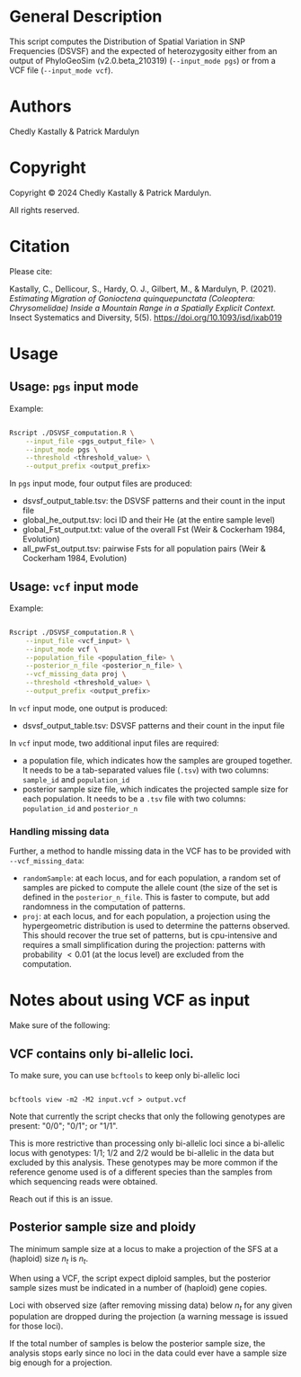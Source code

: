 # General Description

This script computes the Distribution of Spatial Variation in SNP Frequencies (DSVSF) and the expected of heterozygosity either from an output of PhyloGeoSim (v2.0.beta_210319) (`--input_mode pgs`) or from a VCF file (`--input_mode vcf`).

# Authors

Chedly Kastally & Patrick Mardulyn

# Copyright

Copyright © 2024 Chedly Kastally & Patrick Mardulyn.

All rights reserved.

# Citation

Please cite:

Kastally, C., Dellicour, S., Hardy, O. J., Gilbert, M., & Mardulyn, P. (2021). _Estimating Migration of Gonioctena quinquepunctata (Coleoptera: Chrysomelidae) Inside a Mountain Range in a Spatially Explicit Context._ Insect Systematics and Diversity, 5(5). https://doi.org/10.1093/isd/ixab019

# Usage

## Usage: `pgs` input mode

Example:

```.bash

Rscript ./DSVSF_computation.R \
    --input_file <pgs_output_file> \
    --input_mode pgs \
    --threshold <threshold_value> \
    --output_prefix <output_prefix>

```

In `pgs` input mode, four output files are produced:

- dsvsf_output_table.tsv: the DSVSF patterns and their count in the input file
- global_he_output.tsv:   loci ID and their He (at the entire sample level)
- global_Fst_output.txt:  value of the overall Fst (Weir & Cockerham 1984, Evolution)
- all_pwFst_output.tsv:   pairwise Fsts for all population pairs (Weir & Cockerham 1984, Evolution)

## Usage: `vcf` input mode

Example:

```.bash

Rscript ./DSVSF_computation.R \
    --input_file <vcf_input> \
    --input_mode vcf \
    --population_file <population_file> \
    --posterior_n_file <posterior_n_file> \
    --vcf_missing_data proj \
    --threshold <threshold_value> \
    --output_prefix <output_prefix>

```

In `vcf` input mode, one output is produced: 

- dsvsf_output_table.tsv: DSVSF patterns and their count in the input file

In `vcf` input mode, two additional input files are required:

- a population file, which indicates how the samples are grouped together. It needs to be a tab-separated values file (`.tsv`) with two columns: `sample_id` and `population_id`
- posterior sample size file, which indicates the projected sample size for each population. It needs to be a `.tsv` file with two columns: `population_id` and `posterior_n`

### Handling missing data

Further, a method to handle missing data in the VCF has to be provided with `--vcf_missing_data`:

- `randomSample`: at each locus, and for each population, a random set of samples are picked to compute the allele count (the size of the set is defined in the `posterior_n_file`. This is faster to compute, but add randomness in the computation of patterns.
- `proj`: at each locus, and for each population, a projection using the hypergeometric distribution is used to determine the patterns observed. This should recover the true set of patterns, but is cpu-intensive and requires a small simplification during the projection: patterns with probability $< 0.01$ (at the locus level) are excluded from the computation.

# Notes about using VCF as input

Make sure of the following:

## VCF contains only bi-allelic loci.

To make sure, you can use `bcftools` to keep only bi-allelic loci

```{.bash}

bcftools view -m2 -M2 input.vcf > output.vcf

```

Note that currently the script checks that only the following genotypes are present: "0/0"; "0/1"; or "1/1".

This is more restrictive than processing only bi-allelic loci since a bi-allelic locus with genotypes: 1/1; 1/2 and 2/2 would be bi-allelic in the data but excluded by this analysis. These genotypes may be more common if the reference genome used is of a different species than the samples from which sequencing reads were obtained.

Reach out if this is an issue.

## Posterior sample size and ploidy

The minimum sample size at a locus to make a projection of the SFS at a (haploid) size $n_t$ is $n_t$.

When using a VCF, the script expect diploid samples, but the posterior sample sizes must be indicated in a number of (haploid) gene copies.

Loci with observed size (after removing missing data) below $n_t$ for any given population are dropped during the projection (a warning message is issued for those loci).

If the total number of samples is below the posterior sample size, the analysis stops early since no loci in the data could ever have a sample size big enough for a projection.
